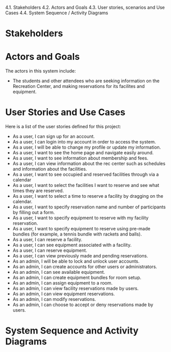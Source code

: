 4.1. Stakeholders
4.2. Actors and Goals
4.3. User stories, scenarios and Use Cases
4.4. System Sequence / Activity Diagrams

# Stakeholders


# Actors and Goals

The actors in this system include:

* The students and other attendees who are seeking information on the Recreation Center, and making reservations for its facilites and equipment.

# User Stories and Use Cases

Here is a list of the user stories defined for this project:

* As a user, I can sign up for an account.
* As a user, I can login into my account in order to access the system.
* As a user, I will be able to change my profile or update my information.
* As a user, I want to see the home page and navigate easily around.
* As a user, I want to see information about membership and fees.
* As a user, I can view information about the rec center such as schedules and information about the facilities.
* As a user, I want to see occupied and reserved facilities through via a calendar
* As a user, I want to select the facilities I want to reserve and see what times they are reserved.
* As a user, I want to select a time to reserve a facility by dragging on the calendar.
* As a user, I want to specify reservation name and number of participants by filling out a form.
* As a user, I want to specify equipment to reserve with my facility reservation.
* As a user, I want to specify equipment to reserve using pre-made bundles (for example, a tennis bundle with rackets and balls).
* As a user, I can reserve a facility.
* As a user, I can see equipment associated with a facility.
* As a user, I can reserve equipment.
* As a user, I can view previously made and pending reservations.
* As an admin, I will be able to lock and unlock user accounts.
* As an admin, I can create accounts for other users or administrators.
* As an admin, I can see available equipment.
* As an admin, I can create equipment bundles for room setup.
* As an admin, I can assign equipment to a room.
* As an admin, I can view facility reservations made by users.
* As an admin, I can view equipment reservations.
* As an admin, I can modify reservations.
* As an admin, I can choose to accept or deny reservations made by users.

# System Sequence and Activity Diagrams
